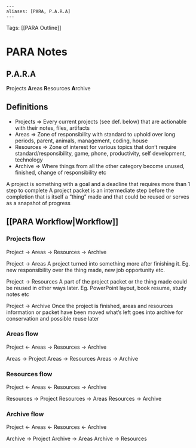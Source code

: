 ```
---
aliases: [PARA, P.A.R.A]
---
```

Tags: [[PARA Outline]]

# PARA Notes

## P.A.R.A
**P**rojects
**A**reas
**R**esources
**A**rchive

## Definitions
- Projects  => Every current projects (see def. below) that are actionable with their notes, files, artifacts
- Areas => Zone of responsibility with standard to uphold over long periods, parent, animals, management, coding, house
- Resources => Zone of interest for various topics that don’t require standard/responsibility, game, phone, productivity, self development, technology
- Archive => Where things from all the other category become unused, finished, change of responsibility etc

A project is something with a goal and a deadline that requires more than 1 step to complete
A project packet is an intermediate step before the completion that is itself a “thing” made and that could be reused or serves as a snapshot of progress

## [[PARA Workflow|Workflow]]
### Projects flow
Project -> Areas -> Resources -> Archive

Project -> Areas
A project turned into something more after finishing it. Eg. new responsibility over the thing made, new job opportunity etc.

Project -> Resources
A part of the project packet or the thing made could be reused in other ways later. Eg. PowerPoint layout, book resume, study notes etc

Project -> Archive
Once the project is finished, areas and resources information or packet have been moved what’s left goes into archive for conservation and possible reuse later

### Areas flow
Project <- Areas -> Resources -> Archive

Areas -> Project
Areas -> Resources
Areas -> Archive

### Resources flow
Project <- Areas <- Resources -> Archive

Resources -> Project
Resources -> Areas
Resources -> Archive

### Archive flow
Project <- Areas <- Resources <- Archive

Archive -> Project
Archive -> Areas
Archive -> Resources